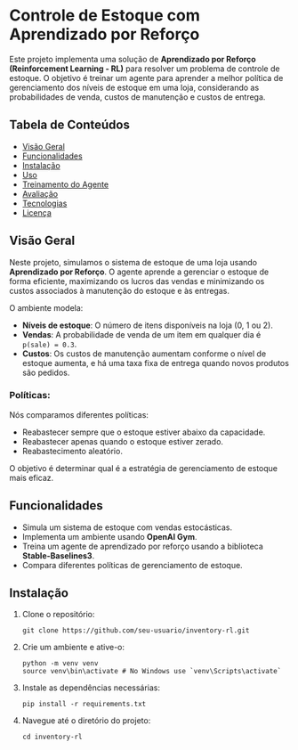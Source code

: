 # Controle de Estoque com Aprendizado por Reforço

Este projeto implementa uma solução de **Aprendizado por Reforço (Reinforcement Learning - RL)** para resolver um problema de controle de estoque. O objetivo é treinar um agente para aprender a melhor política de gerenciamento dos níveis de estoque em uma loja, considerando as probabilidades de venda, custos de manutenção e custos de entrega.

## Tabela de Conteúdos

- [Visão Geral](#visão-geral)
- [Funcionalidades](#funcionalidades)
- [Instalação](#instalação)
- [Uso](#uso)
- [Treinamento do Agente](#treinamento-do-agente)
- [Avaliação](#avaliação)
- [Tecnologias](#tecnologias)
- [Licença](#licença)

## Visão Geral

Neste projeto, simulamos o sistema de estoque de uma loja usando **Aprendizado por Reforço**. O agente aprende a gerenciar o estoque de forma eficiente, maximizando os lucros das vendas e minimizando os custos associados à manutenção do estoque e às entregas.

O ambiente modela:
- **Níveis de estoque**: O número de itens disponíveis na loja (0, 1 ou 2).
- **Vendas**: A probabilidade de venda de um item em qualquer dia é `p(sale) = 0.3`.
- **Custos**: Os custos de manutenção aumentam conforme o nível de estoque aumenta, e há uma taxa fixa de entrega quando novos produtos são pedidos.

### Políticas:
Nós comparamos diferentes políticas:
- Reabastecer sempre que o estoque estiver abaixo da capacidade.
- Reabastecer apenas quando o estoque estiver zerado.
- Reabastecimento aleatório.

O objetivo é determinar qual é a estratégia de gerenciamento de estoque mais eficaz.

## Funcionalidades

- Simula um sistema de estoque com vendas estocásticas.
- Implementa um ambiente usando **OpenAI Gym**.
- Treina um agente de aprendizado por reforço usando a biblioteca **Stable-Baselines3**.
- Compara diferentes políticas de gerenciamento de estoque.

## Instalação

1. Clone o repositório:
   ```
   git clone https://github.com/seu-usuario/inventory-rl.git
   ```

2. Crie um ambiente e ative-o:
   ```
   python -m venv venv
   source venv\bin\activate # No Windows use `venv\Scripts\activate`
   ```

3. Instale as dependências necessárias:
   ```
   pip install -r requirements.txt
   ```

4. Navegue até o diretório do projeto:
   ```
   cd inventory-rl
   ```

